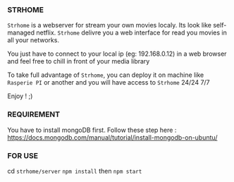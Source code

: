 ### STRHOME

`Strhome` is a webserver for stream your own movies localy.
Its look like self-managed netflix.
`Strhome` delivre you a web interface for read you movies in all your networks.

You just have to connect to your local ip (eg: 192.168.0.12) in a web browser and feel free to chill in front of
your media library

To take full advantage of `Strhome`, you can deploy it on machine like `Rasperie PI` or another
and you will have access to `Strhome` 24/24 7/7

Enjoy ! ;)

### REQUIREMENT

You have to install mongoDB first. Follow these step here : https://docs.mongodb.com/manual/tutorial/install-mongodb-on-ubuntu/

### FOR USE

cd `strhome/server`
`npm install` then `npm start`

